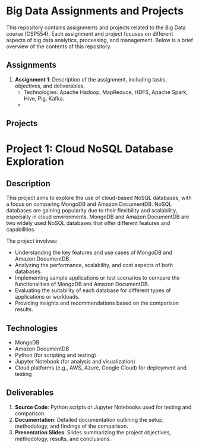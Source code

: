 # Big Data Assignments and Projects

This repository contains assignments and projects related to the Big Data course (CSP554). Each assignment and project focuses on different aspects of big data analytics, processing, and management. Below is a brief overview of the contents of this repository.

## Assignments

1. **Assignment 1**: Description of the assignment, including tasks, objectives, and deliverables.
   - Technologies: Apache Hadoop, MapReduce, HDFS, Apache Spark, Hive, Pig, Kafka.
   - 
## Projects

# Project 1: Cloud NoSQL Database Exploration

## Description

This project aims to explore the use of cloud-based NoSQL databases, with a focus on comparing MongoDB and Amazon DocumentDB. NoSQL databases are gaining popularity due to their flexibility and scalability, especially in cloud environments. MongoDB and Amazon DocumentDB are two widely used NoSQL databases that offer different features and capabilities. 

The project involves:

- Understanding the key features and use cases of MongoDB and Amazon DocumentDB.
- Analyzing the performance, scalability, and cost aspects of both databases.
- Implementing sample applications or test scenarios to compare the functionalities of MongoDB and Amazon DocumentDB.
- Evaluating the suitability of each database for different types of applications or workloads.
- Providing insights and recommendations based on the comparison results.

## Technologies

- MongoDB
- Amazon DocumentDB
- Python (for scripting and testing)
- Jupyter Notebook (for analysis and visualization)
- Cloud platforms (e.g., AWS, Azure, Google Cloud) for deployment and testing

## Deliverables

1. **Source Code**: Python scripts or Jupyter Notebooks used for testing and comparison.
2. **Documentation**: Detailed documentation outlining the setup, methodology, and findings of the comparison.
3. **Presentation Slides**: Slides summarizing the project objectives, methodology, results, and conclusions.

